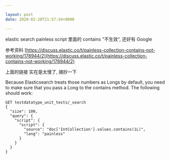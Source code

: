 ```yaml
---

layout: post
date: 2020-02-28T21:57:54+0800

---
```


elastic search painless script 里面的 contains "不生效", 还好有 Google

参考资料
[https://discuss.elastic.co/t/painless-collection-contains-not-working/178944/2](https://discuss.elastic.co/t/painless-collection-contains-not-working/178944/2)

上面的链接 实在是太慢了, 摘抄一下

Because Elasticsearch treats those numbers as Longs by default, you need to make sure that you pass a Long to the contains method. The following should work:

```
GET testdatatype_unit_tests/_search
{
  "size": 100,
  "query": {
    "script": {
      "script": {
        "source": "doc['IntCollection'].values.contains(1L)",
        "lang": "painless"
      }
    }
  }
}
```
